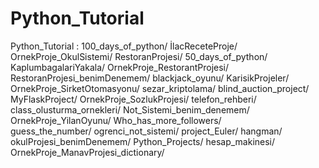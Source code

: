 # Python_Tutorial
Python_Tutorial : 
100_days_of_python/         İlacReceteProje/                     OrnekProje_OkulSistemi/       RestoranProjesi/
50_days_of_python/          KaplumbagalariYakala/                OrnekProje_RestorantProjesi/  RestoranProjesi_benimDenemem/
blackjack_oyunu/            KarisikProjeler/                     OrnekProje_SirketOtomasyonu/  sezar_kriptolama/
blind_auction_project/      MyFlaskProject/                      OrnekProje_SozlukProjesi/     telefon_rehberi/
class_olusturma_ornekleri/  Not_Sistemi_benim_denemem/           OrnekProje_YilanOyunu/        Who_has_more_followers/      
guess_the_number/           ogrenci_not_sistemi/                 project_Euler/
hangman/                    okulProjesi_benimDenemem/            Python_Projects/
hesap_makinesi/             OrnekProje_ManavProjesi_dictionary/ 